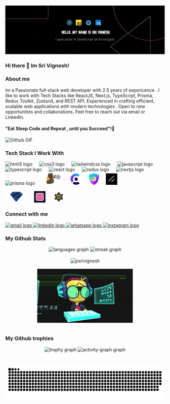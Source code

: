 ![Header](./Github%20profile%20banner.png)
### Hi there 👋 Im Sri Vignesh!

### About me  

 Im a Passionate full-stack web developer with 2.5 years of expericence . I like to work with Tech Stacks like ReactJS, Next.js, TypeScript, Prisma, Redux Toolkit, Zustand, and REST API. Experienced in crafting efficient, 
 scalable web applications with modern technologies . Open to new opportunities and collaborations. Feel free to reach out via email or LinkedIn.

 #### "Eat Sleep Code and Repeat , until you Succeed"!👋

 ![Github GIF](https://github.com/PSriVignesH/PSriVignesH/assets/111482290/90a7ebd7-5cd9-4ef6-83d1-1a9460ae22c7)


### Tech Stack I Work With

<div align="left">
  <img src="https://cdn.jsdelivr.net/gh/devicons/devicon/icons/html5/html5-original.svg" height="36" alt="html5 logo"  />
  <img width="14" />
  <img src="https://cdn.jsdelivr.net/gh/devicons/devicon/icons/css3/css3-original.svg" height="36" alt="css3 logo"  />
  <img width="14" />
  <img src="https://cdn.simpleicons.org/tailwindcss/06B6D4" height="36" alt="tailwindcss logo"  />
  <img width="14" />
  <img src="https://skillicons.dev/icons?i=js" height="36" alt="javascript logo"  />
  <img width="14" />
  <img src="https://skillicons.dev/icons?i=ts" height="36" alt="typescript logo"  />
  <img width="14" />
  <img src="https://cdn.simpleicons.org/react/61DAFB" height="36" alt="react logo"  />
  <img width="14" />
  <img src="https://cdn.simpleicons.org/redux/764ABC" height="36" alt="redux logo"  />
  <img width="14" />
  <img src="https://skillicons.dev/icons?i=nextjs" height="36" alt="nextjs logo"  />
  <img width="14" />
  <img src="https://skillicons.dev/icons?i=prisma" height="36" alt="prisma logo"  />
  <img width="14" />
  <img src="./Zustabd image.png" height="40" alt="zustand logo"  />
  <img width="14" />
  <img src="./Clerk Auth.png" height="36" alt="clerk logo"  />
  <img width="14" />
  <img src="./Next Auth.png" height="36" alt="next auth logo"  />
  <img width="14" />
  <img src="./Shadcn.png" height="36" alt="shadcn logo"  />
  <img width="14" />
  <br/>
  <br/>
  <img src="./Zod Image.png" height="36" alt="zod logo"  />
  <img width="14" />
  <img src="./React hook from.png" height="36" alt="react hook form logo"  />
  <img width="16" />
   <img src="./Rest.png" height="36" alt="rest logo"  />
  <img width="16" />


</div>

### Connect with me 

<div align="left">
  <a href="mailto:srivigneshdev@gmail.com" target="_blank">
    <img src="https://img.shields.io/static/v1?message=Gmail&logo=gmail&label=&color=D14836&logoColor=white&labelColor=&style=for-the-badge" height="35" alt="gmail logo"  />
  </a>
  <a href="https://www.linkedin.com/in/sri-vignesh-p-931671221" target="_blank">
    <img src="https://img.shields.io/static/v1?message=LinkedIn&logo=linkedin&label=&color=0077B5&logoColor=white&labelColor=&style=for-the-badge" height="35" alt="linkedin logo"  />
  </a>
  <a href="https://wa.me/6381043074" target="_blank">
    <img src="https://img.shields.io/static/v1?message=Whatsapp&logo=whatsapp&label=&color=25D366&logoColor=white&labelColor=&style=for-the-badge" height="35" alt="whatsapp logo"  />
  </a>
  <a href="https://www.instagram.com/__srivignesh__" target="_blank">
    <img src="https://img.shields.io/static/v1?message=Instagram&logo=instagram&label=&color=E4405F&logoColor=white&labelColor=&style=for-the-badge" height="35" alt="instagram logo"  />
  </a>
</div>

### My Github Stats

<div align="center" >
  <img src="https://github-readme-stats.vercel.app/api/top-langs?username=PSriVignesH&locale=en&hide_title=false&layout=compact&card_width=320&langs_count=5&theme=dracula&hide_border=false&order=2" height="150" alt="languages graph"  />
  <img src="https://streak-stats.demolab.com?user=PSriVignesH&locale=en&mode=daily&theme=dracula&hide_border=false&border_radius=5&order=3" height="150" alt="streak graph"  /> 
 <br/>
 <br/>
  <img align="center" src="https://github-readme-stats.vercel.app/api?username=psrivignesh&show_icons=true&theme=dracula&locale=en" alt="psrivignesh" />
  <br/>
 <br/>
  <img  align="center" src="./giphy.gif"  height="170" alt="gif"/>
 <br/>
</div>

 <br/>
 
### My Github trophies 

   <div align="center">
  <img src="https://github-profile-trophy.vercel.app?username=PSriVignesH&theme=dracula&column=-1&row=1&margin-w=8&margin-h=8&no-bg=false&no-frame=false&order=4" height="150" alt="trophy graph"  />
  <img src="https://github-readme-activity-graph.vercel.app/graph?username=PSriVignesH&radius=16&theme=react&area=true&order=5" height="300" alt="activity-graph graph"  />
  </div>
  
###
<br clear="both">

<img src="https://raw.githubusercontent.com/PSriVignesH/PSriVignesH/output/snake.svg" alt="Snake animation" />



